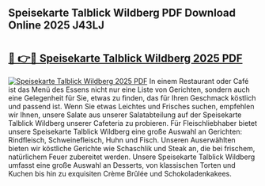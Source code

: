 ## Speisekarte Talblick Wildberg PDF Download Online 2025 J43LJ

# <h2><a href="http://gc9wxs4.nevu.top/?p=Speisekarte+Talblick+Wildberg">🔗 👉🔴 Speisekarte Talblick Wildberg 2025 PDF</a></h2>

[![Speisekarte Talblick Wildberg 2025 PDF](https://i.imgur.com/dBaPXMq.png)](http://gc9wxs4.nevu.top/?p=Speisekarte+Talblick+Wildberg)
In einem Restaurant oder Café ist das Menü des Essens nicht nur eine Liste von Gerichten, sondern auch eine Gelegenheit für Sie, etwas zu finden, das für Ihren Geschmack köstlich und passend ist. Wenn Sie etwas Leichtes und Frisches suchen, empfehlen wir Ihnen, unsere Salate aus unserer Salatabteilung auf der Speisekarte Talblick Wildberg unserer Cafeteria zu probieren. Für Fleischliebhaber bietet unsere Speisekarte Talblick Wildberg eine große Auswahl an Gerichten: Rindfleisch, Schweinefleisch, Huhn und Fisch. Unseren Auserwählten bieten wir köstliche Gerichte wie Schaschlik und Steak an, die bei frischem, natürlichem Feuer zubereitet werden. Unsere Speisekarte Talblick Wildberg umfasst eine große Auswahl an Desserts, von klassischen Torten und Kuchen bis hin zu exquisiten Crème Brûlée und Schokoladenkakees.
